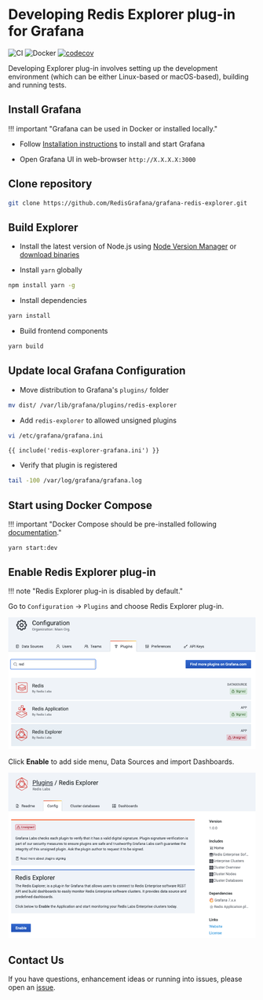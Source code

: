 # Developing Redis Explorer plug-in for Grafana

![CI](https://github.com/RedisGrafana/grafana-redis-explorer/workflows/CI/badge.svg)
![Docker](https://github.com/RedisGrafana/grafana-redis-explorer/workflows/Docker/badge.svg)
[![codecov](https://codecov.io/gh/RedisGrafana/grafana-redis-explorer/branch/master/graph/badge.svg?token=15SIRGU8SX)](https://codecov.io/gh/RedisGrafana/grafana-redis-explorer)

Developing Explorer plug-in involves setting up the development environment (which can be either Linux-based or macOS-based), building and running tests.

## Install Grafana

!!! important "Grafana can be used in Docker or installed locally."

- Follow [Installation instructions](https://grafana.com/docs/grafana/latest/installation/) to install and start Grafana

- Open Grafana UI in web-browser `http://X.X.X.X:3000`

## Clone repository

```bash
git clone https://github.com/RedisGrafana/grafana-redis-explorer.git
```

## Build Explorer

- Install the latest version of Node.js using [Node Version Manager](https://github.com/nvm-sh/nvm) or [download binaries](https://nodejs.org/en/download/)

- Install `yarn` globally

```bash
npm install yarn -g
```

- Install dependencies

```bash
yarn install
```

- Build frontend components

```bash
yarn build
```

## Update local Grafana Configuration

- Move distribution to Grafana's `plugins/` folder

```bash
mv dist/ /var/lib/grafana/plugins/redis-explorer
```

- Add `redis-explorer` to allowed unsigned plugins

```bash
vi /etc/grafana/grafana.ini
```

```
{{ include('redis-explorer-grafana.ini') }}
```

- Verify that plugin is registered

```bash
tail -100 /var/log/grafana/grafana.log
```

## Start using Docker Compose

!!! important "Docker Compose should be pre-installed following [documentation](https://docs.docker.com/compose/install/)."

```
yarn start:dev
```

## Enable Redis Explorer plug-in

!!! note "Redis Explorer plug-in is disabled by default."

Go to `Configuration` -> `Plugins` and choose Redis Explorer plug-in.

![Grafana plug-ins](../images/grafana-plugins-explorer.png)

Click **Enable** to add side menu, Data Sources and import Dashboards.

![Enable Redis Explorer plug-in](../images/redis-explorer-enable.png)

## Contact Us

If you have questions, enhancement ideas or running into issues, please open an [issue](https://github.com/RedisGrafana/grafana-redis-explorer/issues/new/choose).
